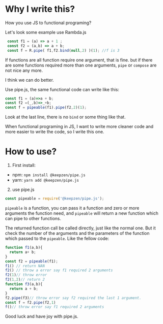 # Why I write this?
How you use JS to functional programing?

Let's look some example use Rambda.js

```js
 const f1 = (a) => a + 1 ;
 const f2 = (a,b) => a + b;
 const f = R.pipe( f1,f2.bind(null,2) )(1); //f is 3
```

If functions are all function require one argument, that is fine. but if there
are some functions required more than one arguments, `pipe` or `compose` are
not nice any more.

I think we can do better.

Use pipe.js, the same functional code can write like this:

```js
const f1 = (a)=>a + b;
const f2 =(_,b)=>_+b;
const f = pipeable(f1).pipe(f2,2)(1);
```
Look at the last line, there is no `bind` or some thing like that.

When functional programing in JS, I want to write more cleaner code and more
easier to write the code, so I write this one.

# How to use?
1. First install:
 + npm:
   `npm install @keepzen/pipe.js`
 + yarn:
   `yarn add @keepzen/pipe.js`  
2. use pipe.js
 ```js
 const pipeable = require('@keepzen/pipe.js');
 ```
 `pipeable` is a function, you can pass it a function and zero or more arguments
 the function need, and `pipeable` will return a new function which can pipe to
 other functions.

 The returned function call be called directly, just like the normal one. But
 it check the number of the arguments and the parameters of the function which
 passed to the `pipeable`. Like the fellow code:

 ```js
 function f1(a,b){
   return a+ b;
 }
 const f2 = pipeable(f1);
 f1() // return NAN
 f2() // throw a error say f1 required 2 arguments
 f2(1)// throw error
 f2(1,2)// return 2
 function f3(a,b){
   return a + b;
 }
 f2.pipe(f3)// throw error say f2 required the last 1 argument.
 const f = f2.pipe(f2,1)
 f()// throw error say f1 required 2 arguments
 ```
Good luck and have joy with pipe.js.

